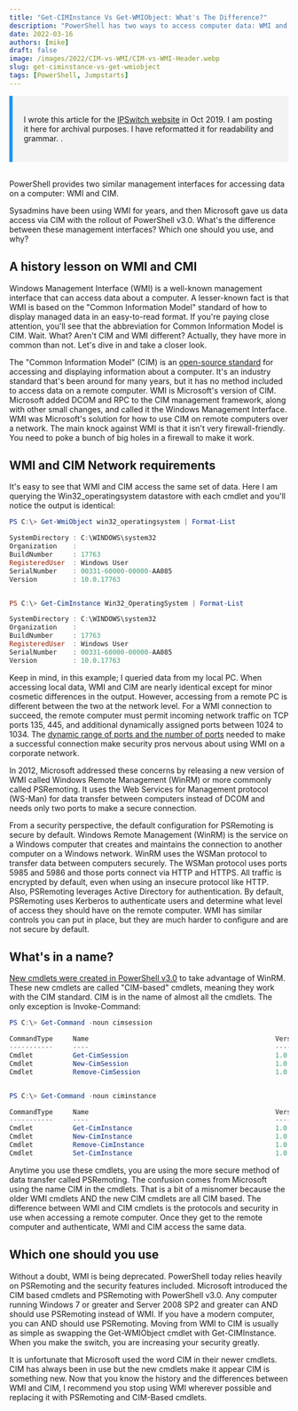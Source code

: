 ```yaml
---
title: "Get-CIMInstance Vs Get-WMIObject: What's The Difference?"
description: "PowerShell has two ways to access computer data: WMI and CIM. Let me explain why you should only use CIM."
date: 2022-03-16
authors: [mike]
draft: false
image: /images/2022/CIM-vs-WMI/CIM-vs-WMI-Header.webp
slug: get-ciminstance-vs-get-wmiobject
tags: [PowerShell, Jumpstarts]
---
```


<html lang="en">
<head>
<meta charset="UTF-8">
<meta name="viewport" content="width=device-width, initial-scale=1.0">
<title>Callout Box Example</title>
<style>
.callout {
  padding: 20px;
  background-color: #f3f3f3;
  border-left: 6px solid #2196F3;<a href="https://www.example.com">Click here to visit Example Website</a>
}
</style>
</head>
<body>

<div class="callout">
  <p>I wrote this article for the  <a href="https://www.ipswitch.com/blog/get-ciminstance-vs-get-wmiobject-whats-the-difference">IPSwitch website</a> in Oct 2019. I am posting it here for archival purposes. I have reformatted it for readability and grammar.
.</p>
</div>
</body>
</html>

<br>

PowerShell provides two similar management interfaces for accessing data on a computer: WMI and CIM.

Sysadmins have been using WMI for years, and then Microsoft gave us data access via CIM with the rollout of PowerShell v3.0. What's the difference between these management interfaces? Which one should you use, and why?

## A history lesson on WMI and CMI

Windows Management Interface (WMI) is a well-known management interface that can access data about a computer. A lesser-known fact is that WMI is based on the "Common Information Model" standard of how to display managed data in an easy-to-read format. If you're paying close attention, you'll see that the abbreviation for Common Information Model is CIM.
Wait. What? Aren't CIM and WMI different?
Actually, they have more in common than not. Let's dive in and take a closer look.

The "Common Information Model" (CIM) is an [open-source standard](https://www.dmtf.org/standards/cim) for accessing and displaying information about a computer. It's an industry standard that's been around for many years, but it has no method included to access data on a remote computer. WMI is Microsoft's version of CIM. Microsoft added DCOM and RPC to the CIM management framework, along with other small changes, and called it the Windows Management Interface. WMI was Microsoft's solution for how to use CIM on remote computers over a network. The main knock against WMI is that it isn't very firewall-friendly. You need to poke a bunch of big holes in a firewall to make it work.

## WMI and CIM Network requirements

It's easy to see that WMI and CIM access the same set of data. Here I am querying the Win32_operatingsystem datastore with each cmdlet and you'll notice the output is identical:

```PowerShell
PS C:\> Get-WmiObject win32_operatingsystem | Format-List

SystemDirectory : C:\WINDOWS\system32
Organization    :
BuildNumber     : 17763
RegisteredUser  : Windows User
SerialNumber    : 00331-60000-00000-AA085
Version         : 10.0.17763


PS C:\> Get-CimInstance Win32_OperatingSystem | Format-List

SystemDirectory : C:\WINDOWS\system32
Organization    :
BuildNumber     : 17763
RegisteredUser  : Windows User
SerialNumber    : 00331-60000-00000-AA085
Version         : 10.0.17763
```

Keep in mind, in this example; I queried data from my local PC. When accessing local data, WMI and CIM are nearly identical except for minor cosmetic differences in the output. However, accessing from a remote PC is different between the two at the network level. For a WMI connection to succeed, the remote computer must permit incoming network traffic on TCP ports 135, 445, and additional dynamically assigned ports between 1024 to 1034. The [dynamic range of ports and the number of ports](https://docs.microsoft.com/en-us/troubleshoot/windows-server/networking/service-overview-and-network-port-requirements?/WT.mc_id=CDM-MVP-5004073) needed to make a successful connection make security pros nervous about using WMI on a corporate network.

In 2012, Microsoft addressed these concerns by releasing a new version of WMI called Windows Remote Management (WinRM) or more commonly called PSRemoting. It uses the Web Services for Management protocol (WS-Man) for data transfer between computers instead of DCOM and needs only two ports to make a secure connection.

From a security perspective, the default configuration for PSRemoting is secure by default. Windows Remote Management (WinRM) is the service on a Windows computer that creates and maintains the connection to another computer on a Windows network. WinRM uses the WSMan protocol to transfer data between computers securely. The WSMan protocol uses ports 5985 and 5986 and those ports connect via HTTP and HTTPS. All traffic is encrypted by default, even when using an insecure protocol like HTTP. Also, PSRemoting leverages Active Directory for authentication. By default, PSRemoting uses Kerberos to authenticate users and determine what level of access they should have on the remote computer. WMI has similar controls you can put in place, but they are much harder to configure and are not secure by default.

## What's in a name?

[New cmdlets were created in PowerShell v3.0](https://devblogs.microsoft.com/powershell/introduction-to-cim-cmdlets/?WT.mc_id=CDM-MVP-5004073) to take advantage of WinRM. These new cmdlets are called "CIM-based" cmdlets, meaning they work with the CIM standard. CIM is in the name of almost all the cmdlets. The only exception is Invoke-Command:

```PowerShell
PS C:\> Get-Command -noun cimsession

CommandType     Name                                               Version    Source
-----------     ----                                               -------    ------
Cmdlet          Get-CimSession                                     1.0.0.0    CimCmdlets
Cmdlet          New-CimSession                                     1.0.0.0    CimCmdlets
Cmdlet          Remove-CimSession                                  1.0.0.0    CimCmdlets


PS C:\> Get-Command -noun ciminstance

CommandType     Name                                               Version    Source
-----------     ----                                               -------    ------
Cmdlet          Get-CimInstance                                    1.0.0.0    CimCmdlets
Cmdlet          New-CimInstance                                    1.0.0.0    CimCmdlets
Cmdlet          Remove-CimInstance                                 1.0.0.0    CimCmdlets
Cmdlet          Set-CimInstance                                    1.0.0.0    CimCmdlets
```

Anytime you use these cmdlets, you are using the more secure method of data transfer called PSRemoting. The confusion comes from Microsoft using the name CIM in the cmdlets. That is a bit of a misnomer because the older WMI cmdlets AND the new CIM cmdlets are all CIM based. The difference between WMI and CIM cmdlets is the protocols and security in use when accessing a remote computer. Once they get to the remote computer and authenticate, WMI and CIM access the same data.

## Which one should you use

Without a doubt, WMI is being deprecated. PowerShell today relies heavily on PSRemoting and the security features included. Microsoft introduced the CIM based cmdlets and PSRemoting with PowerShell v3.0. Any computer running Windows 7 or greater and Server 2008 SP2 and greater can AND should use PSRemoting instead of WMI. If you have a modern computer, you can AND should use PSRemoting. Moving from WMI to CIM is usually as simple as swapping the Get-WMIObject cmdlet with Get-CIMInstance. When you make the switch, you are increasing your security greatly.

It is unfortunate that Microsoft used the word CIM in their newer cmdlets. CIM has always been in use but the new cmdlets make it appear CIM is something new. Now that you know the history and the differences between WMI and CIM, I recommend you stop using WMI wherever possible and replacing it with PSRemoting and CIM-Based cmdlets.
